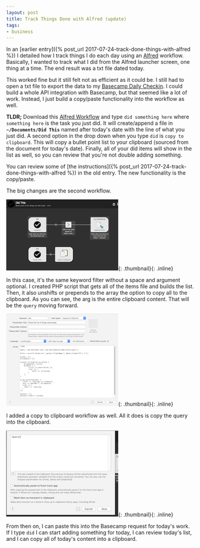 ```yaml
---
layout: post
title: Track Things Done with Alfred (update)
tags:
- business
---
```

In an [earlier entry]({% post_url 2017-07-24-track-done-things-with-alfred %}) I detailed how I track things I do each day using an [Alfred](https://www.alfredapp.com/) workflow.  Basically, I wanted to track what I did from the Alfred launcher screen, one thing at a time.  The end result was a txt file dated today.  

This worked fine but it still felt not as efficient as it could be.  I still had to open a txt file to export the data to my [Basecamp Daily Checkin](https://basecamp.com/features/checkins).  I could build a whole API integration with Basecamp, but that seemed like a lot of work.  Instead, I just build a copy/paste functionality into the workflow as well.

**TLDR;** Download this [Alfred Workflow](/uploads/2019/did-this.alfredworkflow) and type `did something here` where `something here` is the task you just did. It will create/append a file in **`~/Documents/Did This`** named after today's date with the line of what you just did.  A second option in the drop down when you type `did` is `copy to clipboard`.  This will copy a bullet point list to your clipboard (sourced from the document for today's date).  Finally, all of your did items will show in the list as well, so you can review that you're not double adding something.

You can review some of [the instructions]({% post_url 2017-07-24-track-done-things-with-alfred %}) in the old entry.  The new functionality is the copy/paste.

The big changes are the second workflow.

[![Workflow](/uploads/2019/did-this-workflow-screenshot-1-thumb.png)](/uploads/2019/did-this-workflow-screenshot-1.png){: .thumbnail}{: .inline}

In this case, it's the same keyword filter without a space and argument optional.  I created PHP script that gets all of the items file and builds the list.  Then, it also unshifts or prepends to the array the option to copy all to the clipboard.  As you can see, the arg is the entire clipboard content.  That will be the `query` moving forward.

[![Functionality](/uploads/2019/did-this-workflow-screenshot-2-thumb.png)](/uploads/2019/did-this-workflow-screenshot-2.png){: .thumbnail}{: .inline}

I added a copy to clipboard workflow as well.  All it does is copy the query into the clipboard.  

[![Clipboard widget](/uploads/2019/did-this-workflow-screenshot-3-thumb.png)](/uploads/2019/did-this-workflow-screenshot-3.png){: .thumbnail}{: .inline}

From then on, I can paste this into the Basecamp request for today's work.  If I type `did` I can start adding something for today, I can review today's list, and I can copy all of today's content into a clipboard.


